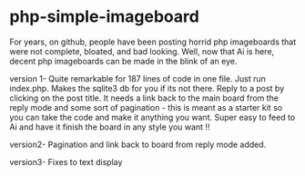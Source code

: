 # php-simple-imageboard


For years, on github, people have been posting horrid php imageboards that were not complete, bloated, and bad looking. Well, now that Ai is here, decent php imageboards can be made in the blink of an eye. 

version 1- Quite remarkable for 187 lines of code in one file. Just run index.php.   Makes the sqlite3 db for you if its not there. Reply to a post by clicking on the post title. It needs a link back to the main board from the reply mode and some sort of pagination - this is meant as a starter kit so you can take the code and make it anything you want. Super easy to feed to Ai and have it finish the board in any style you want !! 

version2- Pagination and link back to board from reply mode added. 

version3- Fixes to text display
